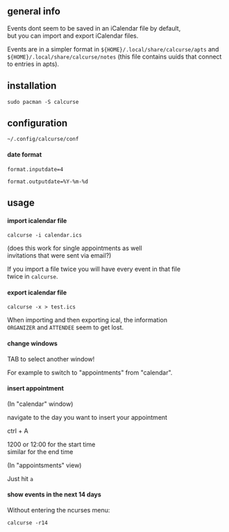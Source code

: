 ## general info

Events dont seem to be saved in an iCalendar file by default,\
but you can import and export iCalendar files.

Events are in a simpler format in `${HOME}/.local/share/calcurse/apts` and \
`${HOME}/.local/share/calcurse/notes` (this file contains uuids that connect to entries in apts).

## installation

```
sudo pacman -S calcurse
```

## configuration

`~/.config/calcurse/conf`

#### date format

```
format.inputdate=4
```

```
format.outputdate=%Y-%m-%d
```

## usage

#### import icalendar file

```
calcurse -i calendar.ics
```

(does this work for single appointments as well \
invitations that were sent via email?)

If you import a file twice you will have every event in that file \
twice in `calcurse`.

#### export icalendar file

```
calcurse -x > test.ics
```

When importing and then exporting ical, the information \
`ORGANIZER` and `ATTENDEE` seem to get lost.

#### change windows

TAB to select another window!

For example to switch to "appointments" from "calendar".

#### insert appointment

(In "calendar" window)

navigate to the day you want to insert your appointment

ctrl + A

1200 or 12:00 for the start time \
similar for the end time

(In "appointsments" view)

Just hit `a`

#### show events in the next 14 days

Without entering the ncurses menu:
```
calcurse -r14
```
